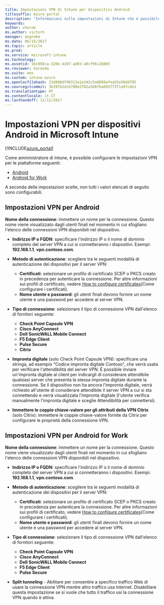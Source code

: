```yaml
---
title: Impostazioni VPN di Intune per dispositivi Android
titlesuffix: Azure portal
description: "Informazioni sulle impostazioni di Intune che è possibile usare per configurare le connessioni VPN nei dispositivi Android"
keywords: 
author: vhorne
ms.author: victorh
manager: angrobe
ms.date: 06/15/2017
ms.topic: article
ms.prod: 
ms.service: microsoft-intune
ms.technology: 
ms.assetid: 16c056ca-320e-4107-ad03-a0cf96c28885
ms.reviewer: karanda
ms.suite: ems
ms.custom: intune-azure
ms.openlocfilehash: 23d898df90313a1a342c5a8898afea55e50dd705
ms.sourcegitcommit: 3b397b1dcb780e2f82a3d8fba693773f1a9fcde1
ms.translationtype: HT
ms.contentlocale: it-IT
ms.lasthandoff: 12/12/2017
---
```

# <a name="vpn-settings-for-android-devices-in-microsoft-intune"></a>Impostazioni VPN per dispositivi Android in Microsoft Intune

[!INCLUDE[azure_portal](./includes/azure_portal.md)]

Come amministratore di Intune, è possibile configurare le impostazioni VPN per le piattaforme seguenti:

- [Android](#android-vpn-settings)
- [Android for Work](#android-for-work-vpn-settings)

A seconda delle impostazioni scelte, non tutti i valori elencati di seguito sono configurabili.

## <a name="android-vpn-settings"></a>Impostazioni VPN per Android
**Nome della connessione**: immettere un nome per la connessione. Questo nome viene visualizzato dagli utenti finali nel momento in cui sfogliano l'elenco delle connessioni VPN disponibili nel dispositivo.
- **Indirizzo IP o FQDN**: specificare l'indirizzo IP o il nome di dominio completo del server VPN a cui si connetteranno i dispositivi. Esempi: **192.168.1.1**, **vpn.contoso.com**.
- **Metodo di autenticazione**: scegliere tra le seguenti modalità di autenticazione dei dispositivi per il server VPN:
    - **Certificati**: selezionare un profilo di certificato SCEP o PKCS creato in precedenza per autenticare la connessione. Per altre informazioni sui profili di certificato, vedere [How to configure certificates](certificates-configure.md)(Come configurare i certificati).
    - **Nome utente e password**: gli utenti finali devono fornire un nome utente e una password per accedere al server VPN.
- **Tipo di connessione**: selezionare il tipo di connessione VPN dall'elenco di fornitori seguente:
    - **Check Point Capsule VPN**
    - **Cisco AnyConnect**
    - **Dell SonicWALL Mobile Connect**
    - **F5 Edge Client**
    - **Pulse Secure**
    - **Citrix**

- **Impronta digitale** (solo Check Point Capsule VPN): specificare una stringa, ad esempio "Codice impronta digitale Contoso", che verrà usata per verificare l'attendibilità del server VPN. È possibile inviare un'impronta digitale al client per indicargli di considerare attendibile qualsiasi server che presenta la stessa impronta digitale durante la connessione. Se il dispositivo non ha ancora l'impronta digitale, verrà richiesto all'utente di considerare attendibile il server VPN a cui si sta connettendo e verrà visualizzata l'impronta digitale (l'utente verifica manualmente l'impronta digitale e sceglie Attendibilità per connettersi).
- **Immettere le coppie chiave-valore per gli attributi della VPN Citrix** (solo Citrix): immettere le coppie chiave-valore fornite da Citrix per configurare le proprietà della connessione VPN.

## <a name="android-for-work-vpn-settings"></a>Impostazioni VPN per Android for Work

**Nome della connessione**: immettere un nome per la connessione. Questo nome viene visualizzato dagli utenti finali nel momento in cui sfogliano l'elenco delle connessioni VPN disponibili nel dispositivo.
- **Indirizzo IP o FQDN**: specificare l'indirizzo IP o il nome di dominio completo del server VPN a cui si connetteranno i dispositivi. Esempi: **192.168.1.1**, **vpn.contoso.com**.
- **Metodo di autenticazione**: scegliere tra le seguenti modalità di autenticazione dei dispositivi per il server VPN:
    - **Certificati**: selezionare un profilo di certificato SCEP o PKCS creato in precedenza per autenticare la connessione. Per altre informazioni sui profili di certificato, vedere [How to configure certificates](certificates-configure.md)(Come configurare i certificati).
    - **Nome utente e password**: gli utenti finali devono fornire un nome utente e una password per accedere al server VPN.
- **Tipo di connessione**: selezionare il tipo di connessione VPN dall'elenco di fornitori seguente:
    - **Check Point Capsule VPN**
    - **Cisco AnyConnect**
    - **Dell SonicWALL Mobile Connect**
    - **F5 Edge Client**
    - **Pulse Secure**

- **Split tunneling** - Abilitare per consentire a specifico traffico Web di usare la connessione VPN mentre altro traffico usa Internet. Disabilitare questa impostazione se si vuole che tutto il traffico usi la connessione VPN quando è attiva.
